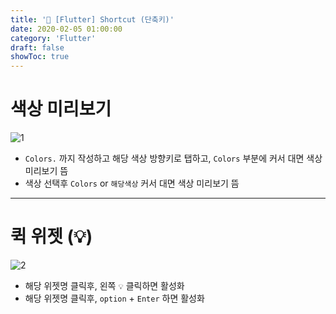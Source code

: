 ```yaml
---
title: '💎 [Flutter] Shortcut (단축키)'
date: 2020-02-05 01:00:00
category: 'Flutter'
draft: false 
showToc: true
---
```


# 색상 미리보기

![1](https://user-images.githubusercontent.com/55340876/74588450-ec8c4980-503f-11ea-8380-6998975be23d.gif)

- ``Colors.`` 까지 작성하고 해당 색상 방향키로 탭하고, ``Colors`` 부분에 커서 대면 색상 미리보기 뜸
- 색상 선택후 ``Colors`` or ``해당색상`` 커서 대면 색상 미리보기 뜸


---

# 퀵 위젯 (💡)

![2](https://user-images.githubusercontent.com/55340876/74588454-f746de80-503f-11ea-8d87-4fb7969c2922.gif)


- 해당 위젯명 클릭후, 왼쪽 ``💡`` 클릭하면 활성화
- 해당 위젯명 클릭후, ``option`` + ``Enter`` 하면 활성화
